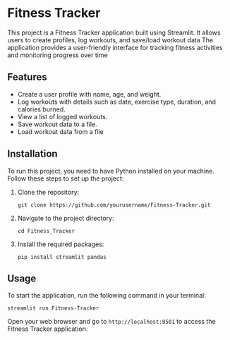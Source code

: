 # Fitness Tracker

This project is a Fitness Tracker application built using Streamlit. It allows users to create profiles, log workouts, and save/load workout data The application provides a user-friendly interface for tracking fitness activities and monitoring progress over time

## Features
- Create a user profile with name, age, and weight.
- Log workouts with details such as date, exercise type, duration, and calories burned.
- View a list of logged workouts.
- Save workout data to a file.
- Load workout data from a file



## Installation

To run this project, you need to have Python installed on your machine. Follow these steps to set up the project:

1. Clone the repository:
   ```
   git clone https://github.com/yourusername/Fitness-Tracker.git
   ```

2. Navigate to the project directory:
   ```
   cd Fitness_Tracker
   ```

3. Install the required packages:
   ```
   pip install streamlit pandas
   ```

## Usage

To start the application, run the following command in your terminal:
```
streamlit run Fitness-Tracker
```

Open your web browser and go to `http://localhost:8501` to access the Fitness Tracker application.

